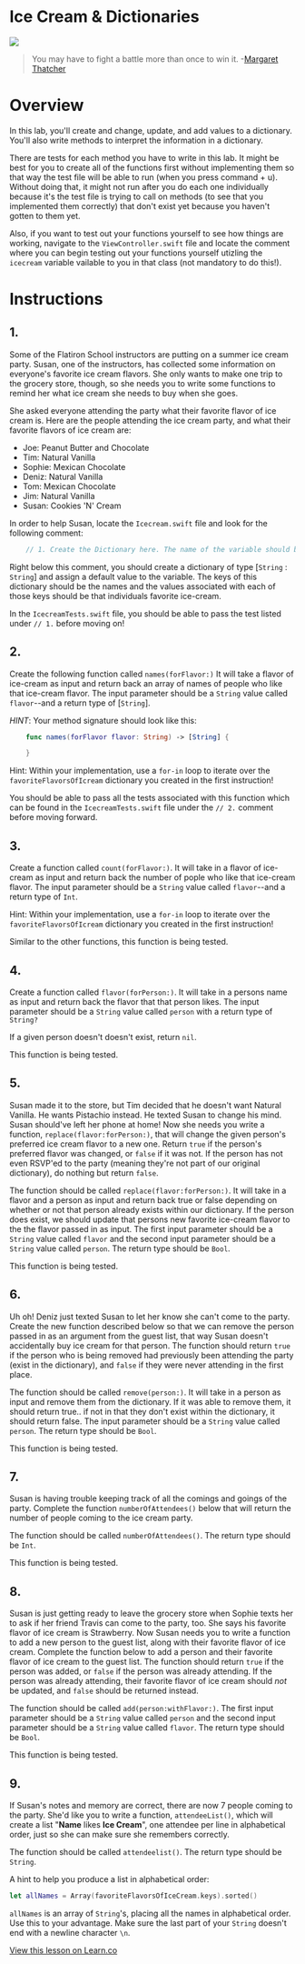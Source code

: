 # Ice Cream & Dictionaries

![](http://i.imgur.com/QztM9eJ.jpg?1)

> You may have to fight a battle more than once to win it. -[Margaret Thatcher](https://en.wikipedia.org/wiki/Margaret_Thatcher)

# Overview

In this lab, you'll create and change, update, and add values to a dictionary. You'll also write methods to interpret the information in a dictionary.

There are tests for each method you have to write in this lab. It might be best for you to create all of the functions first without implementing them so that way the test file will be able to run (when you press command + u). Without doing that, it might not run after you do each one individually because it's the test file is trying to call on methods (to see that you implemented them correctly) that don't exist yet because you haven't gotten to them yet.

Also, if you want to test out your functions yourself to see how things are working, navigate to the `ViewController.swift` file and locate the comment where you can begin testing out your functions yourself utizling the `icecream` variable vailable to you in that class (not mandatory to do this!).
 

# Instructions

## 1.

Some of the Flatiron School instructors are putting on a summer ice cream party. Susan, one of the instructors, has collected some information on everyone's favorite ice cream flavors. She only wants to make one trip to the grocery store, though, so she needs you to write some functions to remind her what ice cream she needs to buy when she goes.
 
She asked everyone attending the party what their favorite flavor of ice cream is. Here are the people attending the ice cream party, and what their favorite flavors of ice cream are:
 
 * Joe: Peanut Butter and Chocolate
 * Tim: Natural Vanilla
 * Sophie: Mexican Chocolate
 * Deniz: Natural Vanilla
 * Tom: Mexican Chocolate
 * Jim: Natural Vanilla
 * Susan: Cookies 'N' Cream

In order to help Susan, locate the `Icecream.swift` file and look for the following comment:

```swift
    // 1. Create the Dictionary here. The name of the variable should be favoriteFlavorsOfIceCream
```

Right below this comment, you should create a dictionary of type [`String` : `String`] and assign a default value to the variable. The keys of this dictionary should be the names and the values associated with each of those keys should be that individuals favorite ice-cream. 

In the `IcecreamTests.swift` file, you should be able to pass the test listed under `// 1.` before moving on!


## 2.

Create the following function called `names(forFlavor:)` It will take a flavor of ice-cream as input and return back an array of names of people who like that ice-cream flavor. The input parameter should be a `String` value called `flavor`--and a return type of [`String`]. 

_HINT_: Your method signature should look like this:

```swift
    func names(forFlavor flavor: String) -> [String] {

    }    
```

Hint: Within your implementation, use a `for-in` loop to iterate over the `favoriteFlavorsOfIcream` dictionary you created in the first instruction!

You should be able to pass all the tests associated with this function which can be found in the `IcecreamTests.swift` file under the `// 2.` comment before moving forward.


## 3.

Create a function called `count(forFlavor:)`. It will take in a flavor of ice-cream as input and return back the number of pople who like that ice-cream flavor. The input parameter should be a `String` value called `flavor`--and a return type of `Int`.

Hint: Within your implementation, use a `for-in` loop to iterate over the `favoriteFlavorsOfIcream` dictionary you created in the first instruction!

Similar to the other functions, this function is being tested.


## 4.

Create a function called `flavor(forPerson:)`. It will take in a persons name as input and return back the flavor that that person likes. The input parameter should be a `String` value called `person` with a return type of `String?`

If a given person doesn't doesn't exist, return `nil`.

This function is being tested.


## 5.

Susan made it to the store, but Tim decided that he doesn't want Natural Vanilla. He wants Pistachio instead. He texted Susan to change his mind. Susan should've left her phone at home! Now she needs you write a function, `replace(flavor:forPerson:)`, that will change the given person's preferred ice cream flavor to a new one. Return `true` if the person's preferred flavor was changed, or `false` if it was not. If the person has not even RSVP'ed to the party (meaning they're not part of our original dictionary), do nothing but return `false`. 

The function should be called `replace(flavor:forPerson:)`. It will take in a flavor and a person as input and return back true or false depending on whether or not that person already exists within our dictionary. If the person does exist, we should update that persons new favorite ice-cream flavor to the the flavor passed in as input. The first input parameter should be a `String` value called `flavor` and the second input parameter should be a `String` value called `person`. The return type should be `Bool`.

This function is being tested.


## 6.

Uh oh! Deniz just texted Susan to let her know she can't come to the party. Create the new function described below so that we can remove the person passed in as an argument from the guest list, that way Susan doesn't accidentally buy ice cream for that person. The function should return `true` if the person who is being removed had previously been attending the party (exist in the dictionary), and `false` if they were never attending in the first place.

The function should be called `remove(person:)`. It will take in a person as input and remove them from the dictionary. If it was able to remove them, it should return true.. if not in that they don't exist within the dictionary, it should return false. The input parameter should be a `String` value called `person`. The return type should be `Bool`.

This function is being tested.

## 7.

Susan is having trouble keeping track of all the comings and goings of the party. Complete the function `numberOfAttendees()` below that will return the number of people coming to the ice cream party.

The function should be called `numberOfAttendees()`. The return type should be `Int`.

This function is being tested.

## 8.

Susan is just getting ready to leave the grocery store when Sophie texts her to ask if her friend Travis can come to the party, too. She says his favorite flavor of ice cream is Strawberry. Now Susan needs you to write a function to add a new person to the guest list, along with their favorite flavor of ice cream. Complete the function below to add a person and their favorite flavor of ice cream to the guest list. The function should return `true` if the person was added, or `false` if the person was already attending. If the person was already attending, their favorite flavor of ice cream should _not_ be updated, and `false` should be returned instead.

The function should be called `add(person:withFlavor:)`. The first input parameter should be a `String` value called `person` and the second input parameter should be a `String` value called `flavor`. The return type should be `Bool`.

This function is being tested.

## 9.

If Susan's notes and memory are correct, there are now 7 people coming to the party. She'd like you to write a function, `attendeeList()`, which will create a list "**Name** likes **Ice Cream**", one attendee per line in alphabetical order, just so she can make sure she remembers correctly.

The function should be called `attendeelist()`. The return type should be `String`. 

A hint to help you produce a list in alphabetical order:

```swift
let allNames = Array(favoriteFlavorsOfIceCream.keys).sorted()
```

`allNames` is an array of `String`'s, placing all the names in alphabetical order. Use this to your advantage. Make sure the last part of your `String` doesn't end with a newline character `\n`.


<a href='https://learn.co/lessons/DictionaryFun' data-visibility='hidden'>View this lesson on Learn.co</a>
